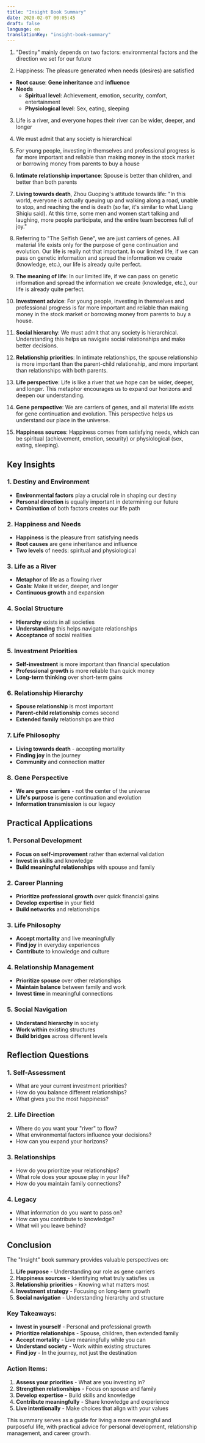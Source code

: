 ```yaml
---
title: "Insight Book Summary"
date: 2020-02-07 00:05:45
draft: false
language: en
translationKey: "insight-book-summary"
---
```


1. "Destiny" mainly depends on two factors: environmental factors and the direction we set for our future

2. Happiness: The pleasure generated when needs (desires) are satisfied

- **Root cause**: **Gene inheritance** and **influence**
- **Needs**
  - **Spiritual level**: Achievement, emotion, security, comfort, entertainment
  - **Physiological level**: Sex, eating, sleeping

3. Life is a river, and everyone hopes their river can be wider, deeper, and longer

4. We must admit that any society is hierarchical

5. For young people, investing in themselves and professional progress is far more important and reliable than making money in the stock market or borrowing money from parents to buy a house

6. **Intimate relationship importance**: Spouse is better than children, and better than both parents

7. **Living towards death**, Zhou Guoping's attitude towards life: "In this world, everyone is actually queuing up and walking along a road, unable to stop, and reaching the end is death (so far, it's similar to what Liang Shiqiu said). At this time, some men and women start talking and laughing, more people participate, and the entire team becomes full of joy."

8. Referring to "The Selfish Gene", we are just carriers of genes. All material life exists only for the purpose of gene continuation and evolution. Our life is really not that important. In our limited life, if we can pass on genetic information and spread the information we create (knowledge, etc.), our life is already quite perfect.

9. **The meaning of life**: In our limited life, if we can pass on genetic information and spread the information we create (knowledge, etc.), our life is already quite perfect.

10. **Investment advice**: For young people, investing in themselves and professional progress is far more important and reliable than making money in the stock market or borrowing money from parents to buy a house.

11. **Social hierarchy**: We must admit that any society is hierarchical. Understanding this helps us navigate social relationships and make better decisions.

12. **Relationship priorities**: In intimate relationships, the spouse relationship is more important than the parent-child relationship, and more important than relationships with both parents.

13. **Life perspective**: Life is like a river that we hope can be wider, deeper, and longer. This metaphor encourages us to expand our horizons and deepen our understanding.

14. **Gene perspective**: We are carriers of genes, and all material life exists for gene continuation and evolution. This perspective helps us understand our place in the universe.

15. **Happiness sources**: Happiness comes from satisfying needs, which can be spiritual (achievement, emotion, security) or physiological (sex, eating, sleeping).

## Key Insights

### 1. **Destiny and Environment**
- **Environmental factors** play a crucial role in shaping our destiny
- **Personal direction** is equally important in determining our future
- **Combination** of both factors creates our life path

### 2. **Happiness and Needs**
- **Happiness** is the pleasure from satisfying needs
- **Root causes** are gene inheritance and influence
- **Two levels** of needs: spiritual and physiological

### 3. **Life as a River**
- **Metaphor** of life as a flowing river
- **Goals**: Make it wider, deeper, and longer
- **Continuous growth** and expansion

### 4. **Social Structure**
- **Hierarchy** exists in all societies
- **Understanding** this helps navigate relationships
- **Acceptance** of social realities

### 5. **Investment Priorities**
- **Self-investment** is more important than financial speculation
- **Professional growth** is more reliable than quick money
- **Long-term thinking** over short-term gains

### 6. **Relationship Hierarchy**
- **Spouse relationship** is most important
- **Parent-child relationship** comes second
- **Extended family** relationships are third

### 7. **Life Philosophy**
- **Living towards death** - accepting mortality
- **Finding joy** in the journey
- **Community** and connection matter

### 8. **Gene Perspective**
- **We are gene carriers** - not the center of the universe
- **Life's purpose** is gene continuation and evolution
- **Information transmission** is our legacy

## Practical Applications

### 1. **Personal Development**
- **Focus on self-improvement** rather than external validation
- **Invest in skills** and knowledge
- **Build meaningful relationships** with spouse and family

### 2. **Career Planning**
- **Prioritize professional growth** over quick financial gains
- **Develop expertise** in your field
- **Build networks** and relationships

### 3. **Life Philosophy**
- **Accept mortality** and live meaningfully
- **Find joy** in everyday experiences
- **Contribute** to knowledge and culture

### 4. **Relationship Management**
- **Prioritize spouse** over other relationships
- **Maintain balance** between family and work
- **Invest time** in meaningful connections

### 5. **Social Navigation**
- **Understand hierarchy** in society
- **Work within** existing structures
- **Build bridges** across different levels

## Reflection Questions

### 1. **Self-Assessment**
- What are your current investment priorities?
- How do you balance different relationships?
- What gives you the most happiness?

### 2. **Life Direction**
- Where do you want your "river" to flow?
- What environmental factors influence your decisions?
- How can you expand your horizons?

### 3. **Relationships**
- How do you prioritize your relationships?
- What role does your spouse play in your life?
- How do you maintain family connections?

### 4. **Legacy**
- What information do you want to pass on?
- How can you contribute to knowledge?
- What will you leave behind?

## Conclusion

The "Insight" book summary provides valuable perspectives on:

1. **Life purpose** - Understanding our role as gene carriers
2. **Happiness sources** - Identifying what truly satisfies us
3. **Relationship priorities** - Knowing what matters most
4. **Investment strategy** - Focusing on long-term growth
5. **Social navigation** - Understanding hierarchy and structure

### Key Takeaways:

- **Invest in yourself** - Personal and professional growth
- **Prioritize relationships** - Spouse, children, then extended family
- **Accept mortality** - Live meaningfully while you can
- **Understand society** - Work within existing structures
- **Find joy** - In the journey, not just the destination

### Action Items:

1. **Assess your priorities** - What are you investing in?
2. **Strengthen relationships** - Focus on spouse and family
3. **Develop expertise** - Build skills and knowledge
4. **Contribute meaningfully** - Share knowledge and experience
5. **Live intentionally** - Make choices that align with your values

This summary serves as a guide for living a more meaningful and purposeful life, with practical advice for personal development, relationship management, and career growth.